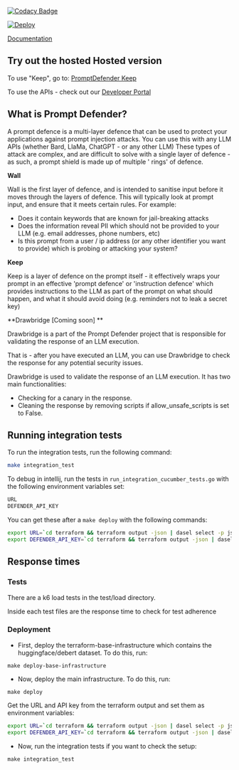 [![Codacy
Badge](https://app.codacy.com/project/badge/Grade/080ff8f6c80d434484249b8dbb3a5ef0)](https://app.codacy.com/gh/Safetorun/PromptShield/dashboard?utm_source=gh&utm_medium=referral&utm_content=&utm_campaign=Badge_grade)

[![Deploy](https://github.com/Safetorun/PromptDefender/actions/workflows/deploy.yml/badge.svg)](https://github.com/Safetorun/PromptDefender/actions/workflows/deploy.yml)

[Documentation](https://promptshield.readme.io/)

## Try out the hosted Hosted version

To use "Keep", go to: [PromptDefender Keep](https://defender.safetorun.com)

To use the APIs - check out our [Developer Portal](https://promptshield.readme.io)

## What is Prompt Defender?

A prompt defence is a multi-layer defence that can be used to protect your applications against prompt injection
attacks. You can use this with any LLM APIs (whether Bard, LlaMa, ChatGPT - or any other LLM) These types of attack are
complex, and are difficult to solve with a single layer of defence - as such, a prompt shield is made up of multiple '
rings' of defence.

**Wall**

Wall is the first layer of defence, and is intended to sanitise input before it moves through the layers of defence.
This will typically look at prompt input, and ensure that it meets certain rules. For example:

- Does it contain keywords that are known for jail-breaking attacks
- Does the information reveal PII which should not be provided to your LLM (e.g. email addresses, phone numbers, etc)
- Is this prompt from a user / ip address (or any other identifier you want to provide) which is probing or attacking
  your system? 

**Keep**

Keep is a layer of defence on the prompt itself - it effectively wraps your prompt in an effective 'prompt defence' or 'instruction defence'
which provides instructions to the LLM as part of the prompt on what should happen, and what it should avoid doing (e.g.
reminders not to leak a secret key)

**Drawbridge [Coming soon] **

Drawbridge is a part of the Prompt Defender project that is responsible for validating the response of an LLM execution.

That is - after you have executed an LLM, you can use Drawbridge to check the response for any potential security
issues.

Drawbridge is used to validate the response of an LLM execution. It has two main functionalities:

- Checking for a canary in the response.
- Cleaning the response by removing scripts if allow_unsafe_scripts is set to False.

## Running integration tests

To run the integration tests, run the following command:

```bash
make integration_test
```

To debug in intellij, run the tests in `run_integration_cucumber_tests.go` with the following environment variables set:

```bash
URL
DEFENDER_API_KEY
```

You can get these after a `make deploy` with the following commands:

```bash
export URL=`cd terraform && terraform output -json | dasel select -p json '.api_url.value' | tr -d '"'`
export DEFENDER_API_KEY=`cd terraform && terraform output -json | dasel select -p json '.api_key_value.value' | tr -d '"'`
```

## Response times

### Tests
There are a k6 load tests in the test/load directory. 

Inside each test files are the response time to check for test adherence


### Deployment

* First, deploy the terraform-base-infrastructure which contains the huggingface/debert dataset. To do this, run:

`make deploy-base-infrastructure`

* Now, deploy the main infrastructure. To do this, run:

`make deploy`

Get the URL and API key from the terraform output and set them as environment variables:

```bash
export URL=`cd terraform && terraform output -json | dasel select -p json '.api_url.value' | tr -d '"'`
export DEFENDER_API_KEY=`cd terraform && terraform output -json | dasel select
```

* Now, run the integration tests if you want to check the setup:

`make integration_test`
